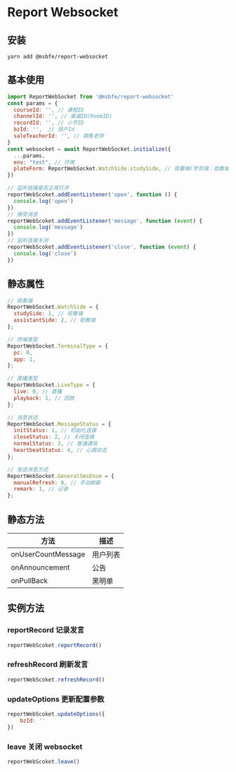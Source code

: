 # Report Websocket

## 安装
```
yarn add @msbfe/report-websocket
```

## 基本使用
```js
import ReportWebSocket from '@msbfe/report-websocket'
const params = {
  courseId: '', // 课程ID
  channelId: '', // 渠道ID(RoomID)
  recordId: '', // 小节ID
  bzId: '',  // 用户Id
  saleTeacherId: '', // 销售老师
}
const websocket = await ReportWebSocket.initialize({
  ...params,
  env: "test", // 环境    
  plateForm: ReportWebSocket.WatchSide.studySide, // 观看端(学员端｜助教端)
})

// 监听链接是否正常打开
reportWebScoket.addEventListener('open', function () {
  console.log('open')
})
// 接受消息
reportWebScoket.addEventListener('message', function (event) {
  console.log('message')
})
// 监听连接关闭
reportWebScoket.addEventListener('close', function (event) {
  console.log('close')
})
```

## 静态属性
```js
// 观看端
ReportWebSocket.WatchSide = {
  studySide: 1, // 观看端
  assistantSide: 2, // 助教端
};

// 终端类型
ReportWebSocket.TerminalType = {
  pc: 0,
  app: 1,
};

// 直播类型
ReportWebSocket.LiveType = {
  live: 0, // 直播
  playback: 1, // 回放
};

// 消息状态
ReportWebSocket.MessageStatus = {
  initStatus: 1, // 初始化连接
  closeStatus: 2, // 关闭连接
  normalStatus: 3, // 普通通信
  heartbeatStatus: 4, // 心跳状态
};

// 发送消息方式
ReportWebSocket.GeneralSmsEnum = {
  manualRefresh: 0, // 手动刷新
  remark: 1, // 记录
};
```

## 静态方法

| 方法      | 描述 |
| ----------- | ----------- |
| onUserCountMessage      | 用户列表       |
| onAnnouncement   | 公告        |
| onPullBack   | 黑明单        |

## 实例方法

###  reportRecord 记录发言

```js
reportWebScoket.reportRecord()
```

###  refreshRecord 刷新发言
```js
reportWebScoket.refreshRecord()
```

###  updateOptions 更新配置参数
```js
reportWebScoket.updateOptions({
    bzId: ''
})
```
###  leave 关闭 websocket
```js
reportWebScoket.leave()
```

